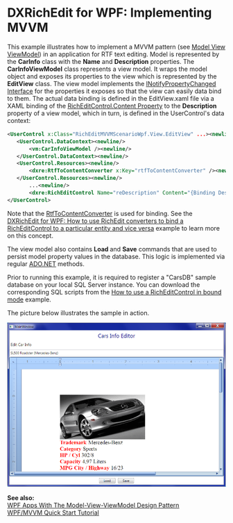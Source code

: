 # DXRichEdit for WPF: Implementing MVVM


<p>This example illustrates how to implement a MVVM pattern (see <a href="http://en.wikipedia.org/wiki/Model_View_ViewModel"><u>Model View ViewModel</u></a>) in an application for RTF text editing. Model is represented by the <strong>CarInfo</strong> class with the <strong>Name</strong> and <strong>Description</strong> properties. The <strong>CarInfoViewModel</strong> class represents a view model. It wraps the model object and exposes its properties to the view which is represented by the <strong>EditView</strong> class. The view model implements the <a href="http://msdn.microsoft.com/en-us/library/system.componentmodel.inotifypropertychanged.aspx"><u>INotifyPropertyChanged Interface</u></a> for the properties it exposes so that the view can easily data bind to them. The actual data binding is defined in the EditView.xaml file via a XAML binding of the <a href="http://documentation.devexpress.com/#WPF/DevExpressXpfRichEditRichEditControl_Contenttopic"><u>RichEditControl.Content Property</u></a> to the <strong>Description</strong> property of a view model, which in turn, is defined in the UserControl's data context:</p>

```xml
<UserControl x:Class="RichEditMVVMScenarioWpf.View.EditView" ...><newline/>
   <UserControl.DataContext><newline/>
       <vm:CarInfoViewModel /><newline/>
   </UserControl.DataContext><newline/>
   <UserControl.Resources><newline/>
       <dxre:RtfToContentConverter x:Key="rtfToContentConverter" /><newline/>
   </UserControl.Resources><newline/>
       ...<newline/>
       <dxre:RichEditControl Name="reDescription" Content="{Binding Description, Converter={StaticResource rtfToContentConverter}, Mode=TwoWay}" /><newline/>
</UserControl>
```

<p> </p><p>Note that the <a href="http://documentation.devexpress.com/#WPF/clsDevExpressXpfRichEditRtfToContentConvertertopic"><u>RtfToContentConverter</u></a> is used for binding. See the <a href="https://www.devexpress.com/Support/Center/p/E3490">DXRichEdit for WPF: How to use RichEdit converters to bind a RichEditControl to a particular entity and vice versa</a> example to learn more on this concept.</p><p>The view model also contains <strong>Load </strong>and <strong>Save</strong> commands that are used to persist model property values in the database. This logic is implemented via regular <a href="http://msdn.microsoft.com/en-us/library/h43ks021(v=vs.100).aspx"><u>ADO.NET</u></a> methods.</p><p>Prior to running this example, it is required to register a "CarsDB" sample database on your local SQL Server instance. You can download the corresponding SQL scripts from the <a href="https://www.devexpress.com/Support/Center/p/E3480">How to use a RichEditControl in bound mode</a> example.</p><p>The picture below illustrates the sample in action.</p><p><img src="https://raw.githubusercontent.com/DevExpress-Examples/dxrichedit-for-wpf-implementing-mvvm-e3497/13.2.5+/media/89b5f043-aad4-4b34-9815-1f1f932e22a1.png"></p><p><strong>See also:</strong><br />
<a href="http://msdn.microsoft.com/en-us/magazine/dd419663.aspx"><u>WPF Apps With The Model-View-ViewModel Design Pattern</u></a><br />
<a href="http://www.codeproject.com/Articles/165368/WPF-MVVM-Quick-Start-Tutorial"><u>WPF/MVVM Quick Start Tutorial</u></a></p>

<br/>


